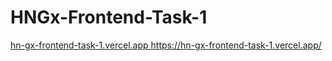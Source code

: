 # HNGx-Frontend-Task-1


[hn-gx-frontend-task-1.vercel.app
](https://hn-gx-frontend-task-1.vercel.app/)https://hn-gx-frontend-task-1.vercel.app/
